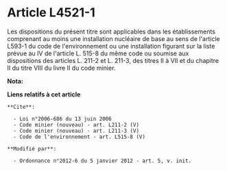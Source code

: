 # Article L4521-1

Les dispositions du présent titre sont applicables dans les établissements comprenant au moins une installation nucléaire de
base au sens de l'article L593-1 du code de l'environnement ou une installation figurant sur la liste prévue au IV de
l'article L. 515-8 du même code ou soumise aux dispositions des articles L. 211-2 et L. 211-3, des titres II à VII et du
chapitre II du titre VIII du livre II du code minier.

**Nota:**



**Liens relatifs à cet article**

	**Cite**:

	  - Loi n°2006-686 du 13 juin 2006
	  - Code minier (nouveau) - art. L211-2 (V)
	  - Code minier (nouveau) - art. L211-3 (V)
	  - Code de l'environnement - art. L515-8 (V)

	**Modifié par**:

	  - Ordonnance n°2012-6 du 5 janvier 2012 - art. 5, v. init.
